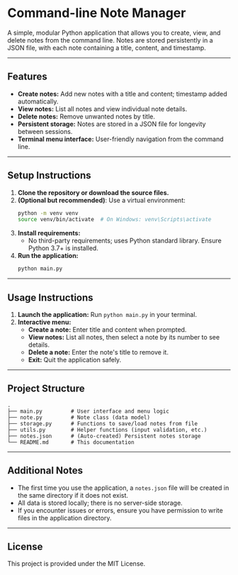 # Command-line Note Manager

A simple, modular Python application that allows you to create, view, and delete notes from the command line. Notes are stored persistently in a JSON file, with each note containing a title, content, and timestamp.

---

## Features
- **Create notes:** Add new notes with a title and content; timestamp added automatically.
- **View notes:** List all notes and view individual note details.
- **Delete notes:** Remove unwanted notes by title.
- **Persistent storage:** Notes are stored in a JSON file for longevity between sessions.
- **Terminal menu interface:** User-friendly navigation from the command line.

---

## Setup Instructions

1. **Clone the repository or download the source files.**
2. **(Optional but recommended)**: Use a virtual environment:
   ```bash
   python -m venv venv
   source venv/bin/activate  # On Windows: venv\Scripts\activate
   ```
3. **Install requirements:**
   - No third-party requirements; uses Python standard library. Ensure Python 3.7+ is installed.
4. **Run the application:**
   ```bash
   python main.py
   ```

---

## Usage Instructions

1. **Launch the application:** Run `python main.py` in your terminal.
2. **Interactive menu:**
    - **Create a note:** Enter title and content when prompted.
    - **View notes:** List all notes, then select a note by its number to see details.
    - **Delete a note:** Enter the note's title to remove it.
    - **Exit:** Quit the application safely.

---

## Project Structure

```
.
├── main.py         # User interface and menu logic
├── note.py         # Note class (data model)
├── storage.py      # Functions to save/load notes from file
├── utils.py        # Helper functions (input validation, etc.)
├── notes.json      # (Auto-created) Persistent notes storage
└── README.md       # This documentation
```

---

## Additional Notes

- The first time you use the application, a `notes.json` file will be created in the same directory if it does not exist.
- All data is stored locally; there is no server-side storage.
- If you encounter issues or errors, ensure you have permission to write files in the application directory.

---

## License

This project is provided under the MIT License.
